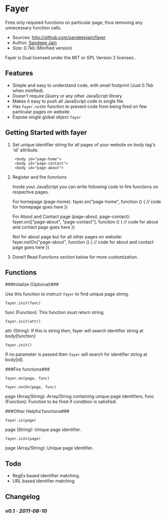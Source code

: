 # Fayer

Fires only required functions on particular page, thus removing any unnecessary function calls.

* Sources: <http://github.com/sandeepjain/fayer>
* Author: [Sandeep Jain](http://jsvrocks.com/)
* Size: 0.7kb (Minified version)

Fayer is Dual licensed under the MIT or GPL Version 2 licenses..  

## Features

* Simple and easy to understand code, with small footprint (Just 0.7kb when minified).
* Doesn't require jQuery or any other JavaScript library
* Makes it easy to push all JavaScript code in single file.
* Has `fayer.notOn` function to prevent code from being fired on few particular pages on website.
* Expose single global object `fayer`

## Getting Started with fayer

1. Set unique identifier string for all pages of your website on body tag's 'id' attribute.

		<body id="page-home">
		<body id="page-contact">
		<body id="page-about">
	
2. Register and fire functions

	Inside your JavaScript you can write following code to fire functions on respective pages.
	
	For homepage (page-home):
		fayer.on("page-home", function () {
			// code for homepage goes here
		})
	
	For About and Contact page (page-about, page-contact):
		fayer.on(["page-about", "page-contact"], function () {
			// code for about and contact page goes here
		})

	Not for about page but for all other pages on website:
		fayer.notOn("page-about", function () {
			// code for about and contact page goes here
		})

3. Done!! Read Functions section below for more customization.

## Functions

###Intialize (Optional)###

Use this function to instruct `fayer` to find unique page string.

`fayer.init(func)`

func (Function): This function must return string.

`fayer.init(attr)`  

attr (String): If this is string then, fayer will search identifier string at body[function]

`fayer.init()`

If no parameter is passed then `fayer` will search for identifier string at body[id].

###Fire functions###

`fayer.on(page, func)`

`fayer.notOn(page, func)`

page (Array/String): Array/String containing unique page identifiers.
func (Function): Function to be fired if condition is satisfied.

###Other Helpful functions###

`fayer.is(page)`

page (String): Unique page identifier.

`fayer.isIn(page)`

page (Array/String): Unique page identifier. 

## Todo

* RegEx based identifier matching.
* URL based identifier matching.

## Changelog

### v0.1 · *2011-08-10*

